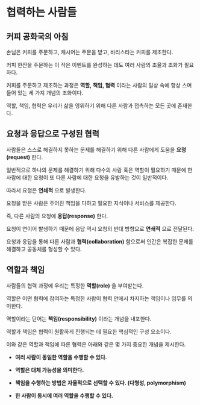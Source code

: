 # 협력하는 사람들

## 커피 공화국의 아침
손님은 커피를 주문하고, 캐시어는 주문을 받고, 바리스타는 커피를 제조한다.

커피 한잔을 주문하는 이 작은 이벤트를 완성하는 데도 여러 사람의 조율과 조화가 필요하다.

커피를 주문하고 제조하는 과정은 **역할, 책임, 협력** 이라는 사람의 일상 속에 항상 스며들어 있는 세 가지 개념의 조화이다.

역할, 책임, 협력은 우리가 삶을 영위하기 위해 다른 사람과 접촉하는 모든 곳에 존재한다.

## 요청과 응답으로 구성된 협력
사람들은 스스로 해결하지 못하는 문제를 해결하기 위해 다른 사람에게 도움을 **요청(request)** 한다.

일반적으로 하나의 문제를 해결하기 위해 다수의 사람 혹은 역할이 필요하기 때문에 한 사람에 대한 요청이 또 다른 사람에 대한 요청을 유발하는 것이 일반적이다.

따라서 요청은 **연쇄적** 으로 발생한다.

요청을 받은 사람은 주어진 책임을 다하고 필요한 지식이나 서비스를 제공한다. 

즉, 다른 사람의 요청에 **응답(response)** 한다.

요청이 연이어 발생하기 때문에 응답 역시 요청의 반대 방향으로 **연쇄적** 으로 전달된다.

요청과 응답을 통해 다른 사람과 **협력(collaboration)** 함으로써 인간은 복잡한 문제를 해결하고 공동체를 형성할 수 있다.

## 역할과 책임
사람들의 협력 과정에 우리는 특정한 **역할(role)** 을 부여받는다.

역할은 어떤 협력에 참여하는 특정한 사람이 협력 안에서 차지하는 책임이나 임무를 의미한다.

역할이라는 단어는 **책임(responsibility)** 이라는 개념을 내포한다.

역할과 책임은 협력이 원활하게 진행되는 데 필요한 핵심적인 구성 요소이다.

이와 같은 역할과 책임에 따른 협력은 아래와 같은 몇 가지 중요한 개념을 제시한다. 

- **여러 사람이 동일한 역할을 수행할 수 있다.**

- **역할은 대체 가능성을 의미한다.**

- **책임을 수행하는 방법은 자율적으로 선택할 수 있다. (다형성, polymorphism)**

- **한 사람이 동시에 여러 역할을 수행할 수 있다.**
